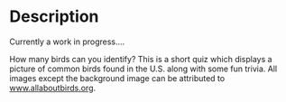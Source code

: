# Description

Currently a work in progress....

How many birds can you identify? This is a short quiz which displays a picture of common birds found in the U.S. along with some fun trivia.
All images except the background image can be attributed to www.allaboutbirds.org.
